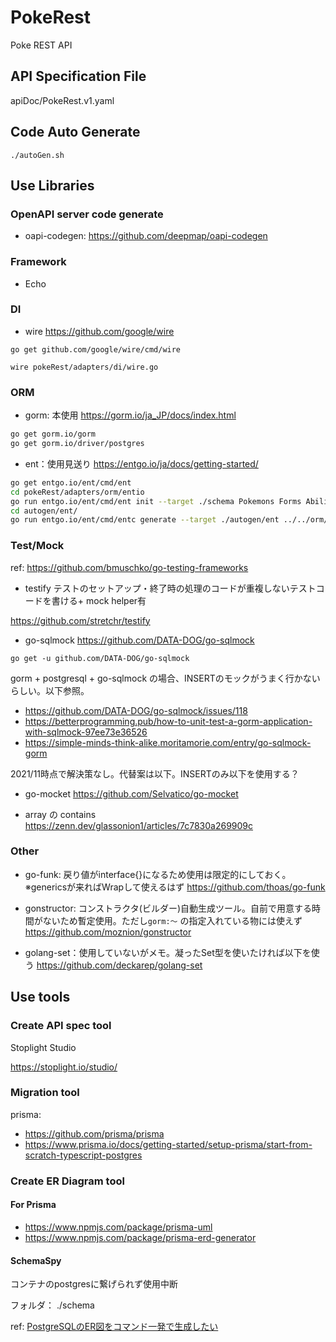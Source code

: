 # PokeRest

Poke REST API

## API Specification File

apiDoc/PokeRest.v1.yaml

## Code Auto Generate

```
./autoGen.sh
```

## Use Libraries

### OpenAPI server code generate

- oapi-codegen: https://github.com/deepmap/oapi-codegen

### Framework

- Echo

### DI 

- wire
https://github.com/google/wire
```
go get github.com/google/wire/cmd/wire
```
```
wire pokeRest/adapters/di/wire.go 
```

### ORM 
- gorm: 本使用
https://gorm.io/ja_JP/docs/index.html
```sh
go get gorm.io/gorm
go get gorm.io/driver/postgres
```

- ent：使用見送り
https://entgo.io/ja/docs/getting-started/
```sh
go get entgo.io/ent/cmd/ent
cd pokeRest/adapters/orm/entio
go run entgo.io/ent/cmd/ent init --target ./schema Pokemons Forms Abilities Moves TypeCompatibility HeldItems Users TrainedPokemons Party Tag BattleRecord BattleOpponentParty
cd autogen/ent/
go run entgo.io/ent/cmd/entc generate --target ./autogen/ent ../../orm/entio/schema
```

### Test/Mock
ref: https://github.com/bmuschko/go-testing-frameworks

- testify
テストのセットアップ・終了時の処理のコードが重複しないテストコードを書ける+ mock helper有

https://github.com/stretchr/testify

- go-sqlmock
https://github.com/DATA-DOG/go-sqlmock
```
go get -u github.com/DATA-DOG/go-sqlmock
```
gorm + postgresql + go-sqlmock の場合、INSERTのモックがうまく行かないらしい。以下参照。
- https://github.com/DATA-DOG/go-sqlmock/issues/118
- https://betterprogramming.pub/how-to-unit-test-a-gorm-application-with-sqlmock-97ee73e36526
- https://simple-minds-think-alike.moritamorie.com/entry/go-sqlmock-gorm

2021/11時点で解決策なし。代替案は以下。INSERTのみ以下を使用する？
- go-mocket
https://github.com/Selvatico/go-mocket

- array の contains
https://zenn.dev/glassonion1/articles/7c7830a269909c

### Other

- go-funk: 戻り値がinterface{}になるため使用は限定的にしておく。※genericsが来ればWrapして使えるはず
https://github.com/thoas/go-funk

- gonstructor: コンストラクタ(ビルダー)自動生成ツール。自前で用意する時間がないため暫定使用。ただし`gorm:～` の指定入れている物には使えず
https://github.com/moznion/gonstructor

- golang-set：使用していないがメモ。凝ったSet型を使いたければ以下を使う
https://github.com/deckarep/golang-set

## Use tools

### Create API spec tool

Stoplight Studio

https://stoplight.io/studio/

### Migration tool

prisma: 
- https://github.com/prisma/prisma
- https://www.prisma.io/docs/getting-started/setup-prisma/start-from-scratch-typescript-postgres

### Create ER Diagram tool

#### For Prisma
- https://www.npmjs.com/package/prisma-uml
- https://www.npmjs.com/package/prisma-erd-generator

#### SchemaSpy

コンテナのpostgresに繋げられず使用中断

フォルダ： ./schema

ref: [PostgreSQLのER図をコマンド一発で生成したい](https://zenn.dev/ucwork/articles/a42121e85451be)
